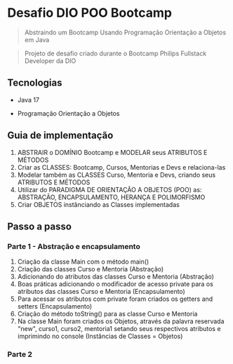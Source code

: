 # Desafio DIO POO Bootcamp

> Abstraindo um Bootcamp Usando Programação Orientação a Objetos em Java

> Projeto de desafio criado durante o Bootcamp Philips Fullstack Developer da DIO

## Tecnologias

- Java 17

- Programação Orientação a Objetos

## Guia de implementação

1. ABSTRAIR o DOMÍNIO Bootcamp e MODELAR seus ATRIBUTOS E MÉTODOS
2. Criar as CLASSES: Bootcamp, Cursos, Mentorias e Devs e relaciona-las
3. Modelar também as CLASSES Curso, Mentoria e Devs, criando seus ATRIBUTOS E MÉTODOS
4. Utilizar do PARADIGMA DE ORIENTAÇÃO A OBJETOS (POO) as: ABSTRAÇÃO, ENCAPSULAMENTO, HERANÇA E POLIMORFISMO
5. Criar OBJETOS instânciando as Classes implementadas

## Passo a passo

### Parte 1 - Abstração e encapsulamento

01. Criação da classe Main com o método main()
02. Criação das classes Curso e Mentoria (Abstração)
03. Adicionando do atributos das classes Curso e Mentoria (Abstração)
04. Boas práticas adicionando o modificador de acesso private para os atributos das classes Curso e Mentoria (Encapsulamento)
05. Para acessar os atributos com private foram criados os getters and setters (Encapsulamento)
06. Criação do método toString() para as classe Curso e Mentoria
07. Na classe Main foram criados os Objetos, através da palavra reservada "new", curso1, curso2, mentoria1 setando seus respectivos atributos e imprimindo no console (Instâncias de Classes = Objetos)

### Parte 2 
